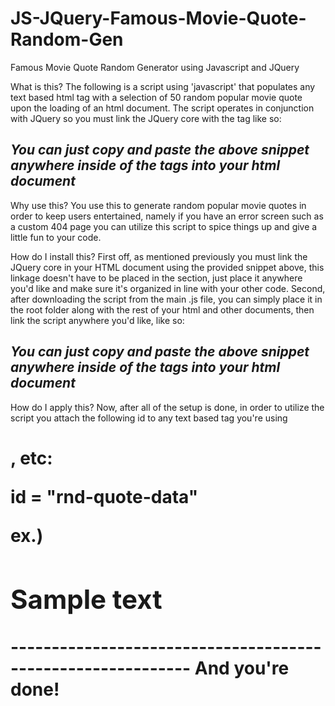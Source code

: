 # JS-JQuery-Famous-Movie-Quote-Random-Gen
Famous Movie Quote Random Generator using Javascript and JQuery 

What is this?
The following is a script using 'javascript' that populates any text based html tag with a selection of 50 random popular movie quote upon the loading of an html document. The script operates in conjunction with JQuery so you must link the JQuery core with the <script src=""></script> tag like so:

 <!-- Linking JQuery Core -->  
<script src="https://code.jquery.com/jquery-3.5.1.min.js"></script>
 <!-------------------------->
 
 *You can just copy and paste the above snippet anywhere inside of the <html></html> tags into your html document*
 ------------------------------------------------------------

Why use this?
You use this to generate random popular movie quotes in order to keep users entertained, namely if you have an error screen such as a custom 404 page you can utilize this script
to spice things up and give a little fun to your code.

How do I install this?
First off, as mentioned previously you must link the JQuery core in your HTML document using the provided snippet above, this linkage doesn't have to be placed in the <head> section, just place it anywhere you'd like and make sure it's organized in line with your other code. Second, after downloading the script from the main .js file, you can simply place it in the root folder along with the rest of your html and other documents, then link the script anywhere you'd like, like so:
  
 <!-- Linking FMQRG.js Core -->    
<script src="FMQRG.js"></script>
 <!-------------------------->
 
  *You can just copy and paste the above snippet anywhere inside of the <html></html> tags into your html document*
  ------------------------------------------------------------
  How do I apply this?
  Now, after all of the setup is done, in order to utilize the script you attach the following id to any text based tag you're using <h1>, <p1> etc:
  
  id = "rnd-quote-data"
  
  ex.)
  <h2 class = "ex-css" id = "rnd-quote-data">Sample text</h2>
  ------------------------------------------------------------
  And you're done!
